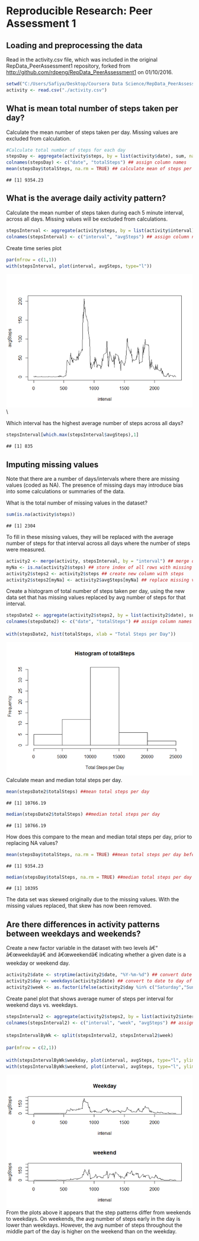 # Reproducible Research: Peer Assessment 1


## Loading and preprocessing the data
Read in the activity.csv file, which was included in the original RepData_PeerAssessment1 repository, forked from http://github.com/rdpeng/RepData_PeerAssessment1 on 01/10/2016.


```r
setwd("C:/Users/Safiya/Desktop/Coursera Data Science/RepData_PeerAssessment1")
activity <- read.csv("./activity.csv")
```
## What is mean total number of steps taken per day?
Calculate the mean number of steps taken per day.  Missing values are excluded from calculation. 

```r
#Calculate total number of steps for each day
stepsDay <- aggregate(activity$steps, by = list(activity$date), sum, na.rm = TRUE)
colnames(stepsDay) <- c("date", "totalSteps") ## assign column names
mean(stepsDay$totalSteps, na.rm = TRUE) ## calculate mean of steps per day
```

```
## [1] 9354.23
```

## What is the average daily activity pattern?
Calculate the mean number of steps taken during each 5 minute interval, across all days.  Missing values will be excluded from calculations.


```r
stepsInterval <- aggregate(activity$steps, by = list(activity$interval), mean, na.rm = TRUE)
colnames(stepsInterval) <- c("interval", "avgSteps") ## assign column names
```
Create time series plot


```r
par(mfrow = c(1,1))
with(stepsInterval, plot(interval, avgSteps, type="l"))
```

![](PA1_template_files/figure-html/unnamed-chunk-4-1.png)\

Which interval has the highest average number of steps across all days?


```r
stepsInterval[which.max(stepsInterval$avgSteps),1]
```

```
## [1] 835
```

## Imputing missing values
Note that there are a number of days/intervals where there are missing values (coded as NA). The presence of missing days may introduce bias into some calculations or summaries of the data.

What is the total number of missing values in the dataset?

```r
sum(is.na(activity$steps))
```

```
## [1] 2304
```

To fill in these missing values, they will be replaced with the average number of steps for that interval across all days where the number of steps were measured.


```r
activity2 <- merge(activity, stepsInterval, by = "interval") ## merge dfs to add the average number of steps per interval
myNa <- is.na(activity2$steps) ## store index of all rows with missing values
activity2$steps2 <- activity2$steps ## create new column with steps
activity2$steps2[myNa] <- activity2$avgSteps[myNa] ## replace missing values with average number of steps for that interval
```
Create a histogram of total number of steps taken per day, using the new data set that has missing values replaced by avg number of steps for that interval.


```r
stepsDate2 <- aggregate(activity2$steps2, by = list(activity2$date), sum, na.rm = TRUE) ## total number of steps by date
colnames(stepsDate2) <- c("date", "totalSteps") ## assign column names

with(stepsDate2, hist(totalSteps, xlab = "Total Steps per Day"))
```

![](PA1_template_files/figure-html/unnamed-chunk-8-1.png)\
Calculate mean and median total steps per day.

```r
mean(stepsDate2$totalSteps) ##mean total steps per day
```

```
## [1] 10766.19
```

```r
median(stepsDate2$totalSteps) ##median total steps per day
```

```
## [1] 10766.19
```
How does this compare to the mean and median total steps per day, prior to replacing NA values?

```r
mean(stepsDay$totalSteps, na.rm = TRUE) ##mean total steps per day before missing values are replaced
```

```
## [1] 9354.23
```

```r
median(stepsDay$totalSteps, na.rm = TRUE) ##median total steps per day before missing values are replaced
```

```
## [1] 10395
```
The data set was skewed originally due to the missing values.  With the missing values replaced, that skew has now been removed.

## Are there differences in activity patterns between weekdays and weekends?
Create a new factor variable in the dataset with two levels â€“ â€œweekdayâ€ and â€œweekendâ€ indicating whether a given date is a weekday or weekend day.

```r
activity2$date <- strptime(activity2$date, "%Y-%m-%d") ## convert date variable to date format
activity2$day <- weekdays(activity2$date) ## convert to date to day of week
activity2$week <- as.factor(ifelse(activity2$day %in% c("Saturday","Sunday"), "weekend", "weekday")) ## clasify as weekend or weekday
```
Create panel plot that shows average numer of steps per interval for weekend days vs. weekdays.


```r
stepsInterval2 <- aggregate(activity2$steps2, by = list(activity2$interval, activity2$week), mean) ## find avg steps by day type and interval
colnames(stepsInterval2) <- c("interval", "week", "avgSteps") ## assign column names

stepsIntervalByWk <- split(stepsInterval2, stepsInterval2$week)

par(mfrow = c(2,1))

with(stepsIntervalByWk$weekday, plot(interval, avgSteps, type="l", ylim = c(0,250), main="Weekday"))
with(stepsIntervalByWk$weekend, plot(interval, avgSteps, type="l", ylim = c(0,250), main="weekend"))
```

![](PA1_template_files/figure-html/unnamed-chunk-12-1.png)\
From the plots above it appears that the step patterns differ from weekends to weekdays.  On weekends, the avg number of steps early in the day is lower than weekdays.  However, the avg number of steps throughout the middle part of the day is higher on the weekend than on the weekday.
